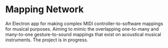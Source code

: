 # Mapping Network

An Electron app for making complex MIDI controller-to-software mappings for musical purposes. Aiming to mimic the overlapping one-to-many and many-to-one gesture-to-sound mappings that exist on acoustical musical instruments. The project is in progress.